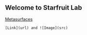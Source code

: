 ## Welcome to Starfruit Lab

[Metasurfaces](https://starfruitlab.com/metasurface)


```
[Link](url) and ![Image](src)
```
